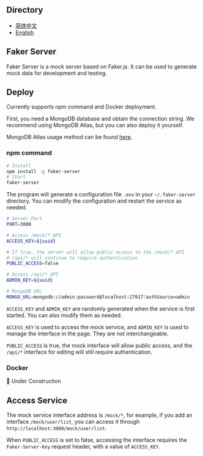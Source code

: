 ## Directory

- [简体中文](./docs/zh_CN/README.zhCN.md)
- [English](./README.md)

## Faker Server

Faker Server is a mock server based on Faker.js. It can be used to generate mock data for development and testing.

## Deploy

Currently supports npm command and Docker deployment.

First, you need a MongoDB database and obtain the connection string. We recommend using MongoDB Atlas, but you can also deploy it yourself.

MongoDB Atlas usage method can be found [here](./docs/en/mongodb-atlas.md).

### npm command

```bash
# Install
npm install -g faker-server
# Start
faker-server
```

The program will generate a configuration file `.env` in your `~/.faker-server` directory. You can modify the configuration and restart the service as needed.

```bash
# Server Port
PORT=3000

# Access /mock/* API
ACCESS_KEY=${uuid}

# If true, the server will allow public access to the /mock/* API
# /api/* will continue to require authentication
PUBLIC_ACCESS=false

# Access /api/* API
ADMIN_KEY=${uuid}

# MongoDB URL
MONGO_URL=mongodb://admin:password@localhost:27017?authSource=admin
```

`ACCESS_KEY` and `ADMIN_KEY` are randomly generated when the service is first started. You can also modify them as needed.

`ACCESS_KEY` is used to access the mock service, and `ADMIN_KEY` is used to manage the interface in the page. They are not interchangeable.

`PUBLIC_ACCESS` is true, the mock interface will allow public access, and the `/api/*` interface for editing will still require authentication.

### Docker

🚧 Under Construction

## Access Service

The mock service interface address is `/mock/*`, for example, if you add an interface `/mock/user/list`, you can access it through `http://localhost:3000/mock/user/list`.

When `PUBLIC_ACCESS` is set to false, accessing the interface requires the `Faker-Server-Key` request header, with a value of `ACCESS_KEY`.
